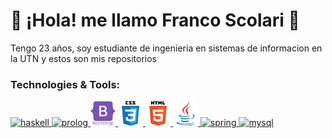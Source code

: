 ### <h1>👋 ¡Hola! me llamo Franco Scolari 👋</h1>
Tengo 23 años, soy estudiante de ingenieria en sistemas de informacion en la UTN y estos son mis repositorios

<h3>Technologies & Tools:</h3>

<p align="left"> <a href="https://www.haskell.org/" target="_blank"> <img src="https://user-images.githubusercontent.com/63556499/137383582-d3aceab1-8e76-4b3a-b5bf-086644f8930f.jpg" alt="haskell" width="42" height="42"/> </a> <a href="https://www.swi-prolog.org/" target="_blank"> <img src="https://user-images.githubusercontent.com/63556499/137387159-d6b8deda-7942-4eca-8885-6ea774b01582.jpg" alt="prolog" width="45" height="45"/> </a><a href="https://getbootstrap.com" target="_blank"> <img src="https://raw.githubusercontent.com/devicons/devicon/master/icons/bootstrap/bootstrap-plain-wordmark.svg" alt="bootstrap" width="40" height="40"/> </a> <a href="https://www.w3schools.com/css/" target="_blank"> <img src="https://raw.githubusercontent.com/devicons/devicon/master/icons/css3/css3-original-wordmark.svg" alt="css3" width="40" height="40"/> </a> <a href="https://www.w3.org/html/" target="_blank"> <img src="https://raw.githubusercontent.com/devicons/devicon/master/icons/html5/html5-original-wordmark.svg" alt="html5" width="40" height="40"/> </a> <a href="https://www.java.com" target="_blank"> <img src="https://raw.githubusercontent.com/devicons/devicon/master/icons/java/java-original.svg" alt="java" width="40" height="40"/> </a> <a href="https://spring.io/" target="_blank"> <img src="https://www.vectorlogo.zone/logos/springio/springio-icon.svg" alt="spring" width="40" height="40"/></a><a href="https://www.mysql.com/" target="_blank"> <img src="https://user-images.githubusercontent.com/63556499/137388770-e000bcd1-0289-4c7e-b3cf-9b2f522333da.png" alt="mysql" width="40" height="40"/> </a></p>
